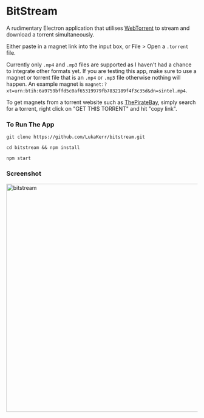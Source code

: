 # BitStream

A rudimentary Electron application that utilises [WebTorrent](https://github.com/webtorrent/webtorrent) to stream and download a torrent simultaneously.

Either paste in a magnet link into the input box, or File > Open a `.torrent` file.

Currently only `.mp4` and `.mp3` files are supported as I haven't had a chance to integrate other formats yet. If you are testing this app, make sure to use a magnet or torrent file that is an `.mp4` or `.mp3` file otherwise nothing will happen. An example magnet is `magnet:?xt=urn:btih:6a9759bffd5c0af65319979fb7832189f4f3c35d&dn=sintel.mp4`.

To get magnets from a torrent website such as [ThePirateBay](https://thepiratebay.org), simply search for a torrent, right click on "GET THIS TORRENT" and hit "copy link".

### To Run The App

`git clone https://github.com/LukaKerr/bitstream.git`

`cd bitstream && npm install`

`npm start`

### Screenshot

<img src="https://i.imgur.com/uVqtA0F.png" alt="bitstream" width="600">
